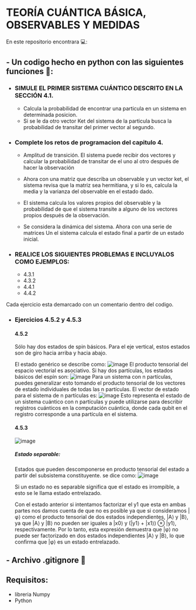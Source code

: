 # TEORÍA CUÁNTICA BÁSICA, OBSERVABLES Y MEDIDAS

En este repositorio encontrara 💻:

## - Un codigo hecho en python con las siguientes funciones 🐍:
- ### SIMULE EL PRIMER SISTEMA CUÁNTICO DESCRITO EN LA SECCIÓN 4.1.

  - Calcula la probabilidad de encontrar una particula en un sistema en determinada posicion.
  - Si se le da otro vector Ket del sistema de la particula busca la probabilidad de transitar del primer vector al segundo.
 
- ### Complete los retos de programacion del capitulo 4.
  - Amplitud de transición. El sistema puede recibir dos vectores y calcular la probabilidad de transitar de el uno al otro después de hacer la observación

  - Ahora con una matriz que describa un observable y un vector ket, el sistema revisa que la matriz sea hermitiana, y si lo es, calcula la media y la varianza del observable en el estado dado.

  - El sistema calcula los valores propios del observable y la probabilidad de que el sistema transite a alguno de los vectores propios después de la observación.

  - Se considera la dinámica del sistema. Ahora con una serie de matrices Un el sistema calcula el estado final a partir de un estado inicial.

- ### REALICE LOS SIGUIENTES PROBLEMAS E INCLUYALOS COMO EJEMPLOS:
  - 4.3.1
  - 4.3.2
  - 4.4.1
  - 4.4.2

 Cada ejercicio esta demarcado con un comentario dentro del codigo.

- ### Ejercicios 4.5.2 y 4.5.3
  #### 4.5.2
  Sólo hay dos estados de spin básicos. Para el eje vertical, estos estados son de giro hacia arriba y hacia abajo.

  El estado genérico se describe como: ![image](https://github.com/Jaco0bo/Observables_y_medidas/assets/142515732/5a5903d6-255b-4ca2-bbf7-b59b02940bf1)
  El producto tensorial del espacio vectorial es asociativo. Si hay dos partículas, los estados básicos del espín son:
  ![image](https://github.com/Jaco0bo/Observables_y_medidas/assets/142515732/eda5347e-b236-4a48-883f-99d477e72a6d)
  Para un sistema con n partículas, puedes generalizar esto tomando el producto tensorial de los vectores de estado individuales de todas las n partículas. El vector de estado para el sistema de n partículas es:
  ![image](https://github.com/Jaco0bo/Observables_y_medidas/assets/142515732/def08b3b-3e81-43dd-a355-18c9c0e3bf5e)
  Esto representa el estado de un sistema cuántico con n partículas y puede utilizarse para describir registros cuánticos en la computación cuántica, donde cada qubit en el registro corresponde a una partícula en el sistema.

  #### 4.5.3
  ![image](https://github.com/Jaco0bo/Observables_y_medidas/assets/142515732/8b4c8d8c-e459-4938-b8a2-99a4fe4ce578)
  ##### Estado separable:
  Estados que pueden descomponerse en producto tensorial del estado a partir del subsistema constituyente.
  se dice como: ![image](https://github.com/Jaco0bo/Observables_y_medidas/assets/142515732/2770dcd4-970d-436b-98e6-69894aaba925)
  
  Si un estado no es separable significa que el estado es irrompible, a esto se le llama estado entrelazado.

  Con el estado anterior si intentamos factorizar el y1 que esta en ambas partes nos damos cuenta de que no es posible ya que si consideramos |φ⟩ como el producto tensorial de dos estados independientes, |A⟩ y |B⟩, ya que |A⟩ y |B⟩ no pueden ser iguales a |x0⟩ y (|y1⟩ + 
  |x1⟩) ⊗ |y1⟩, respectivamente. Por lo tanto, esta expresión demuestra que |φ⟩ no puede ser factorizado en dos estados independientes |A⟩ y |B⟩, lo que confirma que |φ⟩ es un estado entrelazado.

## - Archivo .gitignore 📄

## Requisitos:
  - libreria Numpy
  - Python
     

  
